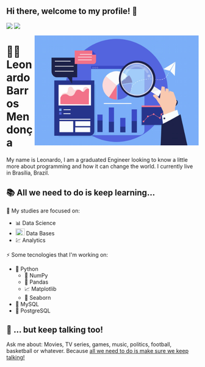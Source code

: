 ## Hi there, welcome to my profile! 👋

[<img src="https://img.shields.io/badge/-LinkedIn-blue?style=flat-square&logo=Linkedin&logoColor=white" />](https://www.linkedin.com/in/leonardobmendonca/) [<img src="https://img.shields.io/badge/Gmail-red?style=flat-square&logo=Gmail&logoColor=white" />](mailto:leo.bmendonca@gmail.com)

<a href="https://icons8.com/illustrations/illustration/marginalia-financial-report">
	<img width=430 align="right" src="https://github.com/leobmend/leobmend/blob/main/imgs/analytics.png">
</a>

# :man_technologist: Leonardo Barros Mendonça 

My name is Leonardo, I am a graduated Engineer looking to know a little more about programming and how it can change the world. I currently live in Brasília, Brazil.

## :books: All we need to do is keep learning...

 :dart: My studies are focused on:  
* :bar_chart: Data Science
* <img src="https://img.icons8.com/officexs/17/000000/database.png" width="24" height="18"> Data Bases
*  :chart: Analytics

:zap: Some tecnologies that I'm working on:
* :snake: Python
  * :1234: NumPy
  * :panda_face: Pandas
  * :chart_with_upwards_trend: Matplotlib
  * :ocean: Seaborn
* :dolphin: MySQL
* :elephant: PostgreSQL

## :speech_balloon: ... but keep talking too!

Ask me about: Movies, TV series, games, music, politics, football, basketball or whatever. Because [all we need to do is make sure we keep talking!](https://www.youtube.com/watch?v=wbOTkDn49qI)
